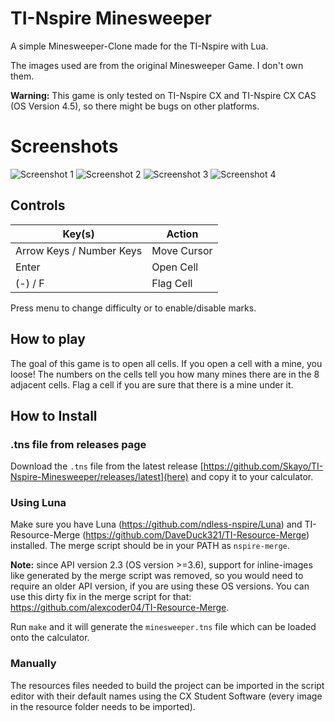 
# TI-Nspire Minesweeper

A simple Minesweeper-Clone made for the TI-Nspire with Lua.

The images used are from the original Minesweeper Game. I don't own them.

**Warning:** This game is only tested on TI-Nspire CX and TI-Nspire CX CAS
(OS Version 4.5), so there might be bugs on other platforms.


# Screenshots

![Screenshot 1](screenshots/Screenshot1.png)
![Screenshot 2](screenshots/Screenshot2.png)
![Screenshot 3](screenshots/Screenshot3.png)
![Screenshot 4](screenshots/Screenshot4.png)


## Controls

| Key(s)                   | Action      |
|--------------------------|-------------|
| Arrow Keys / Number Keys | Move Cursor |
| Enter                    | Open Cell   |
| (-) / F                  | Flag Cell   |

Press menu to change difficulty or to enable/disable marks.


## How to play

The goal of this game is to open all cells.
If you open a cell with a mine, you loose!
The numbers on the cells tell you how many mines there are in the 8 adjacent cells.
Flag a cell if you are sure that there is a mine under it.


## How to Install

### .tns file from releases page

Download the `.tns` file from the latest release
[https://github.com/Skayo/TI-Nspire-Minesweeper/releases/latest](here) and copy
it to your calculator.

### Using Luna

Make sure you have Luna (https://github.com/ndless-nspire/Luna) and
TI-Resource-Merge (https://github.com/DaveDuck321/TI-Resource-Merge) installed.
The merge script should be in your PATH as `nspire-merge`.

**Note:** since API version 2.3 (OS version >=3.6), support for inline-images
like generated by the merge script was removed, so you would need to require
an older API version, if you are using these OS versions. You can use this dirty
fix in the merge script for that: https://github.com/alexcoder04/TI-Resource-Merge.

Run `make` and it will generate the `minesweeper.tns` file which can be loaded
onto the calculator.

### Manually

The resources files needed to build the project can be imported in the script
editor with their default names using the CX Student Software (every image in
the resource folder needs to be imported).

